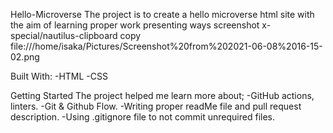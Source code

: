 Hello-Microverse
  The project is to create a hello microverse html site with the aim of learning proper work presenting ways
screenshot
x-special/nautilus-clipboard
copy
file:///home/isaka/Pictures/Screenshot%20from%202021-06-08%2016-15-02.png

Built With:
-HTML
-CSS

Getting Started
The project helped me learn more about;
-GitHub actions, linters.
-Git & Github Flow.
-Writing proper readMe file and pull request description.
-Using .gitignore file to not commit unrequired files.